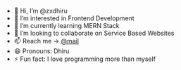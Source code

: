 - 👋 Hi, I’m @zxdhiru
- 👀 I’m interested in Frontend Development
- 🌱 I’m currently learning MERN Stack
- 💞️ I’m looking to collaborate on Service Based Websites
- 📫 Reach me -> [@mail](dhiru@alljobguider.in)
- 😄 Pronouns: Dhiru
- ⚡ Fun fact: I love programming more than myself

<!---
zxdhiru/zxdhiru is a ✨ special ✨ repository because its `README.md` (this file) appears on your GitHub profile.
You can click the Preview link to take a look at your changes.
--->
